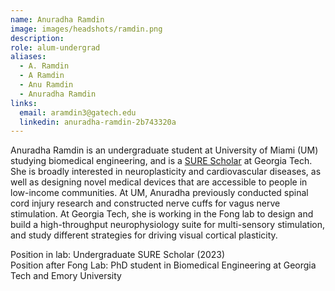 ```yaml
---
name: Anuradha Ramdin
image: images/headshots/ramdin.png
description: 
role: alum-undergrad
aliases:
  - A. Ramdin
  - A Ramdin
  - Anu Ramdin
  - Anuradha Ramdin
links:
  email: aramdin3@gatech.edu
  linkedin: anuradha-ramdin-2b743320a
---
```


Anuradha Ramdin is an undergraduate student at University of Miami (UM) studying biomedical engineering, and is a [SURE Scholar](https://sure.gatech.edu/) at Georgia Tech.  She is broadly interested in neuroplasticity and cardiovascular diseases, as well as designing novel medical devices that are accessible to people in low-income communities. At UM, Anuradha previously conducted spinal cord injury research and constructed nerve cuffs for vagus nerve stimulation. At Georgia Tech, she is working in the Fong lab to design and build a high-throughput neurophysiology suite for multi-sensory stimulation, and study different strategies for driving visual cortical plasticity.


Position in lab: Undergraduate SURE Scholar (2023)<br>
Position after Fong Lab: PhD student in Biomedical Engineering at Georgia Tech and Emory University
